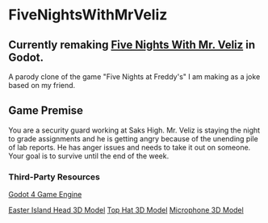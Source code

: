 # FiveNightsWithMrVeliz

## Currently remaking [Five Nights With Mr. Veliz](https://github.com/Noohal/FiveNightswithMrVeliz-UNITY-) in Godot.

A parody clone of the game "Five Nights at Freddy's" I am making as a joke based on my friend.

## Game Premise
You are a security guard working at Saks High. Mr. Veliz is staying the night to grade assignments and he is getting angry because of the unending pile of lab reports. He has anger issues and needs to take it out on someone. Your goal is to survive until the end of the week.

### Third-Party Resources
[Godot 4 Game Engine](https://godotengine.org/)  

[Easter Island Head 3D Model](https://free3d.com/3d-model/statue-v1--445854.html)
[Top Hat 3D Model](https://free3d.com/3d-model/steampunk-top-hat-and-flair-anvil-v1--72457.html)
[Microphone 3D Model](https://free3d.com/3d-model/microphone--52251.html)
